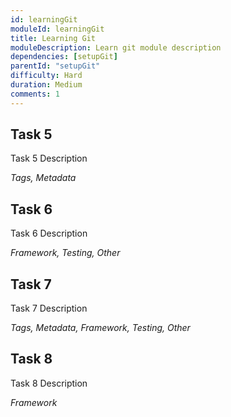 ```yaml
---
id: learningGit
moduleId: learningGit
title: Learning Git
moduleDescription: Learn git module description
dependencies: [setupGit]
parentId: "setupGit"
difficulty: Hard
duration: Medium
comments: 1
---
```


## Task 5

Task 5 Description

*Tags, Metadata*

## Task 6

Task 6 Description

*Framework, Testing, Other*

## Task 7

Task 7 Description

*Tags, Metadata, Framework, Testing, Other*

## Task 8

Task 8 Description

*Framework*
